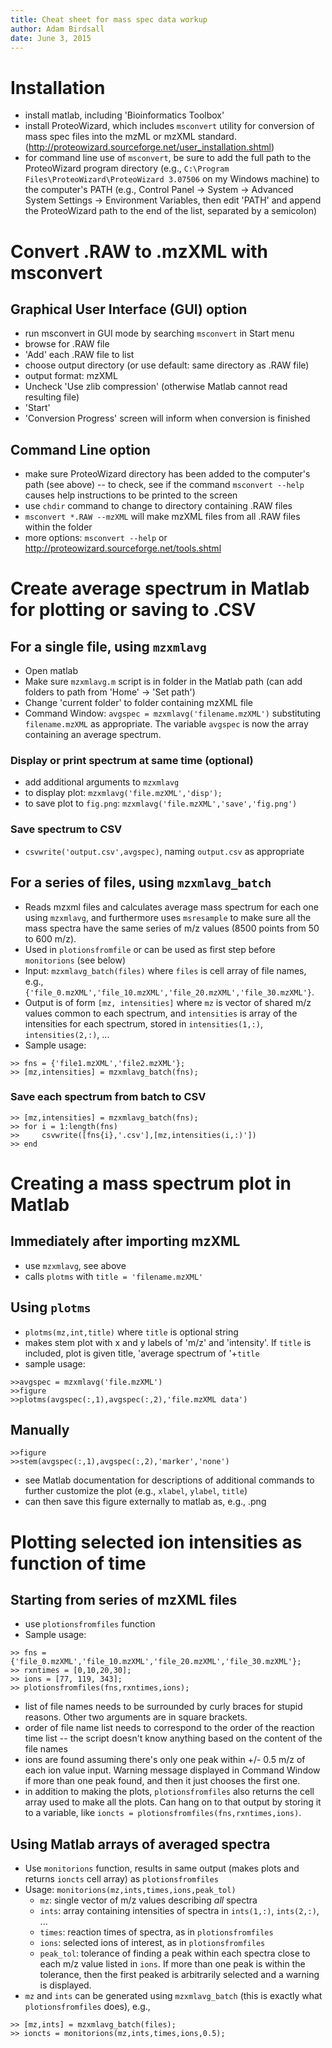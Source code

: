 ```yaml
---
title: Cheat sheet for mass spec data workup
author: Adam Birdsall
date: June 3, 2015
---
```


# Installation
- install matlab, including 'Bioinformatics Toolbox'
- install ProteoWizard, which includes `msconvert` utility for conversion of
mass spec files into the mzML or mzXML standard.
(http://proteowizard.sourceforge.net/user_installation.shtml)
- for command line use of `msconvert`, be sure to add the full path to the
ProteoWizard program directory (e.g., `C:\Program Files\ProteoWizard\ProteoWizard 3.07506` on my Windows machine) to the computer's PATH (e.g., Control Panel $\rightarrow$ System $\rightarrow$ Advanced System Settings $\rightarrow$ Environment Variables, then edit 'PATH' and append the ProteoWizard path to the end of the list, separated by a semicolon)

# Convert .RAW to .mzXML with msconvert

## Graphical User Interface (GUI) option
- run msconvert in GUI mode by searching `msconvert` in Start menu
- browse for .RAW file
- 'Add' each .RAW file to list
- choose output directory (or use default: same directory as .RAW file)
- output format: mzXML
- Uncheck 'Use zlib compression' (otherwise Matlab cannot read resulting file)
- 'Start'
- 'Conversion Progress' screen will inform when conversion is finished

## Command Line option
- make sure ProteoWizard directory has been added to the computer's path (see above) -- to check, see if the command `msconvert --help` causes help instructions to be printed to the screen
- use `chdir` command to change to directory containing .RAW files
- `msconvert *.RAW --mzXML` will make mzXML files from all .RAW files within the folder
- more options: `msconvert --help` or http://proteowizard.sourceforge.net/tools.shtml

# Create average spectrum in Matlab for plotting or saving to .CSV

## For a single file, using `mzxmlavg`
- Open matlab
- Make sure `mzxmlavg.m` script is in folder in the Matlab path (can add folders to path from 'Home' $\rightarrow$ 'Set path')
- Change 'current folder' to folder containing mzXML file
- Command Window: `avgspec = mzxmlavg('filename.mzXML')` substituting `filename.mzXML` as appropriate. The variable `avgspec` is now the array containing an average spectrum.

### Display or print spectrum at same time (optional)
- add additional arguments to `mzxmlavg`
- to display plot: `mzxmlavg('file.mzXML','disp');`
- to save plot to `fig.png`: `mzxmlavg('file.mzXML','save','fig.png')`

### Save spectrum to CSV
- `csvwrite('output.csv',avgspec)`, naming `output.csv` as appropriate

## For a series of files, using `mzxmlavg_batch`
- Reads mzxml files and calculates average mass spectrum for each one using `mzxmlavg`, and furthermore uses `msresample` to make sure all the mass spectra have the same series of m/z values (8500 points from 50 to 600 m/z).
- Used in `plotionsfromfile` or can be used as first step before `monitorions` (see below)
- Input: `mzxmlavg_batch(files)` where `files` is cell array of file names, e.g., `{'file_0.mzXML','file_10.mzXML','file_20.mzXML','file_30.mzXML'}`.
- Output is of form `[mz, intensities]` where `mz` is vector of shared m/z values common to each spectrum, and `intensities` is array of the intensities for each spectrum, stored in `intensities(1,:)`, `intensities(2,:)`, ...
- Sample usage:

~~~
>> fns = {'file1.mzXML','file2.mzXML'};
>> [mz,intensities] = mzxmlavg_batch(fns);
~~~

### Save each spectrum from batch to CSV

~~~
>> [mz,intensities] = mzxmlavg_batch(fns);
>> for i = 1:length(fns)
>>     csvwrite([fns{i},'.csv'],[mz,intensities(i,:)'])
>> end
~~~

# Creating a mass spectrum plot in Matlab

## Immediately after importing mzXML
- use `mzxmlavg`, see above
- calls `plotms` with `title = 'filename.mzXML'`

## Using `plotms`
- `plotms(mz,int,title)` where `title` is optional string
- makes stem plot with x and y labels of 'm/z' and 'intensity'. If `title` is included, plot is given title, 'average spectrum of '+`title`
- sample usage:

~~~
>>avgspec = mzxmlavg('file.mzXML')
>>figure
>>plotms(avgspec(:,1),avgspec(:,2),'file.mzXML data')
~~~

## Manually

~~~
>>figure
>>stem(avgspec(:,1),avgspec(:,2),'marker','none')
~~~

- see Matlab documentation for descriptions of additional commands to further customize the plot (e.g., `xlabel`, `ylabel`, `title`)
- can then save this figure externally to matlab as, e.g., .png

# Plotting selected ion intensities as function of time

## Starting from series of mzXML files
- use `plotionsfromfiles` function
- Sample usage:

~~~
>> fns = {'file_0.mzXML','file_10.mzXML','file_20.mzXML','file_30.mzXML'};
>> rxntimes = [0,10,20,30];
>> ions = [77, 119, 343];
>> plotionsfromfiles(fns,rxntimes,ions);
~~~

- list of file names needs to be surrounded by curly braces for stupid reasons. Other two arguments are in square brackets.
- order of file name list needs to correspond to the order of the reaction time list -- the script doesn't know anything based on the content of the file names
- ions are found assuming there's only one peak within +/- 0.5 m/z of each ion value input. Warning message displayed in Command Window if more than one peak found, and then it just chooses the first one.
- in addition to making the plots, `plotionsfromfiles` also returns the cell array used to make all the plots. Can hang on to that output by storing it to a variable, like `ioncts = plotionsfromfiles(fns,rxntimes,ions)`.

## Using Matlab arrays of averaged spectra

- Use `monitorions` function, results in same output (makes plots and returns `ioncts` cell array) as `plotionsfromfiles`
- Usage: `monitorions(mz,ints,times,ions,peak_tol)`
    - `mz`: single vector of m/z values describing *all* spectra
    - `ints`: array containing intensities of spectra in `ints(1,:)`, `ints(2,:)`, ...
    - `times`: reaction times of spectra, as in `plotionsfromfiles`
    - `ions`: selected ions of interest, as in `plotionsfromfiles`
    - `peak_tol`: tolerance of finding a peak within each spectra close to each m/z value listed in `ions`. If more than one peak is within the tolerance, then the first peaked is arbitrarily selected and a warning is displayed.
- `mz` and `ints` can be generated using `mzxmlavg_batch` (this is exactly what `plotionsfromfiles` does), e.g.,

~~~
>> [mz,ints] = mzxmlavg_batch(files);
>> ioncts = monitorions(mz,ints,times,ions,0.5);
~~~
